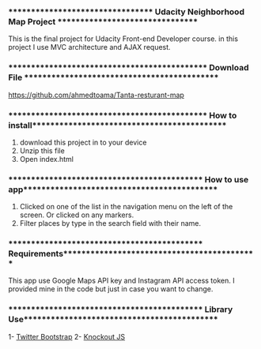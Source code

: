 ### ******************************** Udacity Neighborhood Map Project *******************************

This is the final  project  for Udacity Front-end Developer course. in this project I use MVC architecture and AJAX request.


### ******************************************** Download File *******************************************
https://github.com/ahmedtoama/Tanta-resturant-map


### ******************************************** How to install*******************************************

1. download this project in to your device
2. Unzip this file
3. Open index.html


### ******************************************* How to use app*******************************************

1. Clicked on one of the list in the navigation menu on the left of the screen. Or clicked on any markers.
2. Filter places by type in the search field with their name.


### ******************************************* Requirements*******************************************

This app use Google Maps API key and Instagram API access token. I provided mine in the code but just in case you want to change.


### ******************************************* Library Use*******************************************

1- [Twitter Bootstrap](http://getbootstrap.com/)
2- [Knockout JS](http://knockoutjs.com/)

